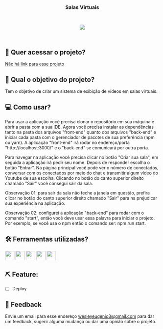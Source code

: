 <h3 align="center">
 Salas Virtuais
</h3>
  
<br>
<p align="center">
<img src="https://img.shields.io/badge/status-concluído-green?style=for-the-badge"/>
</p>
<br>

## 🔗 Quer acessar o projeto?

[Não há link para esse projeto]()

## 🏹 Qual o objetivo do projeto?

Tem o objetivo de criar um sistema de exibição de vídeos em salas virtuais.

## 💻 Como usar?

Para usar a aplicação você precisa clonar o repositório em sua máquina e abrir a pasta com a sua IDE. Agora você precisa instalar as dependências tanto na pasta dos arquivos "front-end" quanto dos arquivos "back-end" e iniciar cada pasta com o gerenciador de pacotes de sua preferência (npm ou yarn). A aplicação "front-end" irá rodar no endereço/porta "http://localhost:3000/" e o "back-end" se comunicará por outra porta.

Para navegar na aplicação você precisa clicar no botão "Criar sua sala", em seguida a aplicação irá pedir seu nome. Depois de responder escolha o botão "Entrar". Na página principal você pode ver o número de conectados, conversar com os conectados por meio do chat e transmitir algum vídeo do Youtube de sua escolha. Clicando no botão do canto superior direito chamado "Sair" você consegui sair da sala.

Observação 01: para sair da sala não feche a janela em questão, prefira clicar no botão do canto superior direito chamado "Sair" para na prejudicar sua experiência na aplicação.

Observação 02: configurei a aplicação "back-end" para rodar com o comando "start", então você deve usar essa palavra para iniciar o projeto. Por exemplo, se você usa o npm então o comando ser: npm run start.

## 🛠️ Ferramentas utilizadas?

<div>
  <img height=30 src="https://img.shields.io/badge/HTML5-E34F26?style=for-the-badge&logo=html5&logoColor=white">
  <img height=30 src="https://img.shields.io/badge/CSS3-1572B6?style=for-the-badge&logo=css3&logoColor=white">
  <img height=30 src="https://img.shields.io/badge/JavaScript-F7DF1E?style=for-the-badge&logo=javascript&logoColor=black">
  <img height=30 src="https://img.shields.io/badge/React-20232A?style=for-the-badge&logo=react&logoColor=61DAFB">
  <img height=30 src="https://img.shields.io/badge/Node.js-43853D?style=for-the-badge&logo=node.js&logoColor=white">
</div>

## ⛏️ Feature:

- [ ] Deploy

## 💬 Feedback

Envie um email para esse endereço <wesleyeugenio3@gmail.com> para dar um feedback, sugerir alguma mudança ou dar uma opnião sobre o projeto.
